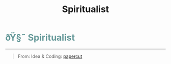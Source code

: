 ﻿---
lang: en-US
title: Spiritualist
prev:
next:
---

# <font color="#669999">ðŸ§˜ <b>Spiritualist</b></font> <Badge text="Support" type="tip" vertical="middle"/>
---

> From: Idea & Coding: [papercut](https://github.com/lars-wu)
